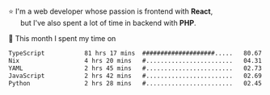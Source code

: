 ⭐ I'm a web developer whose passion is frontend with <b>React</b>,<br/>
&nbsp; &nbsp; &nbsp; but I've also spent a lot of time in backend with <b>PHP</b>.

📅 This month I spent my time on

<!--START_SECTION:waka-->

```txt
TypeScript           81 hrs 17 mins  ####################.....   80.67 %
Nix                  4 hrs 20 mins   #........................   04.31 %
YAML                 2 hrs 45 mins   #........................   02.73 %
JavaScript           2 hrs 42 mins   #........................   02.69 %
Python               2 hrs 28 mins   #........................   02.45 %
```

<!--END_SECTION:waka-->
